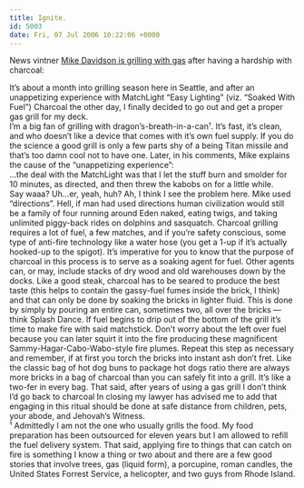 ```yaml
---
title: Ignite.
id: 5003
date: Fri, 07 Jul 2006 10:22:06 +0000
---
```


News vintner [Mike Davidson is grilling with gas](http://www.mikeindustries.com/blog/archive/2006/07/sizing-up-a-grill) after having a hardship with charcoal:

<div class="quote">It’s about a month into grilling season here in Seattle, and after an unappetizing experience with MatchLight “Easy Lighting” (viz. “Soaked With Fuel”) Charcoal the other day, I finally decided to go out and get a proper gas grill for my deck.</div>I’m a big fan of grilling with dragon’s-breath-in-a-can¹. It’s fast, it’s clean, and who doesn’t like a device that comes with it’s own fuel supply. If you do the science a good grill is only a few parts shy of a being Titan missile and that’s too damn cool not to have one.  
 Later, in his comments, Mike explains the cause of the “unappetizing experience”:

<div class="quote">…the deal with the MatchLight was that I let the stuff burn and smolder for 10 minutes, as directed, and then threw the kabobs on for a little while.</div>Say waaa? Uh…er, yeah, huh?  
 Ah, I think I see the problem here. Mike used “directions”. Hell, if man had used directions human civilization would still be a family of four running around Eden naked, eating twigs, and taking unlimited piggy-back rides on dolphins and sasquatch.  
 Charcoal grilling requires a lot of fuel, a few matches, and if you’re safety conscious, some type of anti-fire technology like a water hose (you get a <span class="caps">1-up</span> if it’s actually hooked-up to the spigot). It’s imperative for you to know that the purpose of charcoal in this process is to serve as a soaking agent for fuel. Other agents can, or may, include stacks of dry wood and old warehouses down by the docks.  
 Like a good steak, charcoal has to be seared to produce the best taste (this helps to contain the gassy-fuel fumes inside the brick, I think) and that can only be done by soaking the bricks in lighter fluid.  
 This is done by simply by pouring an entire can, sometimes two, all over the bricks — think Splash Dance. If fuel begins to drip out of the bottom of the grill it’s time to make fire with said matchstick. Don’t worry about the left over fuel because you can later squirt it into the fire producing these magnificent Sammy-Hagar-Cabo-Wabo-style fire plumes.  
 Repeat this step as necessary and remember, if at first you torch the bricks into instant ash don’t fret. Like the classic bag of hot dog buns to package hot dogs ratio there are always more bricks in a bag of charcoal than you can safely fit into a grill. It’s like a two-fer in every bag. That said, after years of using a gas grill I don’t think I’d go back to charcoal  
 In closing my lawyer has advised me to add that engaging in this ritual should be done at safe distance from children, pets, your abode, and Jehovah’s Witness.

<div class="block">¹ Admittedly I am not the one who usually grills the food. My food preparation has been outsourced for eleven years but I am allowed to refill the fuel delivery system. That said, applying fire to things that can catch on fire is something I know a thing or two about and there are a few good stories that involve trees, gas (liquid form), a porcupine, roman candles, the United States Forrest Service, a helicopter, and two guys from Rhode Island.</div>
